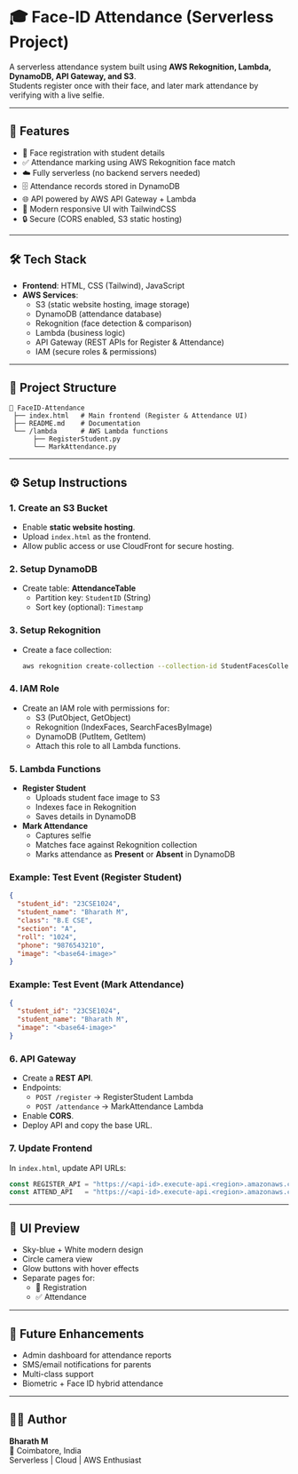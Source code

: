 # 🎓 Face-ID Attendance (Serverless Project)

A serverless attendance system built using **AWS Rekognition, Lambda, DynamoDB, API Gateway, and S3**.  
Students register once with their face, and later mark attendance by verifying with a live selfie.

---

## 🚀 Features
- 📸 Face registration with student details
- ✅ Attendance marking using AWS Rekognition face match
- ☁️ Fully serverless (no backend servers needed)
- 🗄️ Attendance records stored in DynamoDB
- 🌐 API powered by AWS API Gateway + Lambda
- 🎨 Modern responsive UI with TailwindCSS
- 🔒 Secure (CORS enabled, S3 static hosting)

---

## 🛠️ Tech Stack
- **Frontend**: HTML, CSS (Tailwind), JavaScript  
- **AWS Services**:
  - S3 (static website hosting, image storage)
  - DynamoDB (attendance database)
  - Rekognition (face detection & comparison)
  - Lambda (business logic)
  - API Gateway (REST APIs for Register & Attendance)
  - IAM (secure roles & permissions)

---

## 📂 Project Structure
```
📁 FaceID-Attendance
 ├── index.html   # Main frontend (Register & Attendance UI)
 ├── README.md    # Documentation
 └── /lambda      # AWS Lambda functions
      ├── RegisterStudent.py
      └── MarkAttendance.py
```

---

## ⚙️ Setup Instructions

### 1. Create an S3 Bucket
- Enable **static website hosting**.  
- Upload `index.html` as the frontend.  
- Allow public access or use CloudFront for secure hosting.

### 2. Setup DynamoDB
- Create table: **AttendanceTable**  
  - Partition key: `StudentID` (String)  
  - Sort key (optional): `Timestamp`  

### 3. Setup Rekognition
- Create a face collection:  
  ```bash
  aws rekognition create-collection --collection-id StudentFacesCollection
  ```

### 4. IAM Role
- Create an IAM role with permissions for:
  - S3 (PutObject, GetObject)
  - Rekognition (IndexFaces, SearchFacesByImage)
  - DynamoDB (PutItem, GetItem)
  - Attach this role to all Lambda functions.

### 5. Lambda Functions
- **Register Student**
  - Uploads student face image to S3
  - Indexes face in Rekognition
  - Saves details in DynamoDB
- **Mark Attendance**
  - Captures selfie
  - Matches face against Rekognition collection
  - Marks attendance as **Present** or **Absent** in DynamoDB

### Example: Test Event (Register Student)
```json
{
  "student_id": "23CSE1024",
  "student_name": "Bharath M",
  "class": "B.E CSE",
  "section": "A",
  "roll": "1024",
  "phone": "9876543210",
  "image": "<base64-image>"
}
```

### Example: Test Event (Mark Attendance)
```json
{
  "student_id": "23CSE1024",
  "student_name": "Bharath M",
  "image": "<base64-image>"
}
```

### 6. API Gateway
- Create a **REST API**.  
- Endpoints:
  - `POST /register` → RegisterStudent Lambda
  - `POST /attendance` → MarkAttendance Lambda  
- Enable **CORS**.  
- Deploy API and copy the base URL.

### 7. Update Frontend
In `index.html`, update API URLs:
```js
const REGISTER_API = "https://<api-id>.execute-api.<region>.amazonaws.com/prod/register";
const ATTEND_API   = "https://<api-id>.execute-api.<region>.amazonaws.com/prod/attendance";
```

---

## 🎨 UI Preview
- Sky-blue + White modern design
- Circle camera view
- Glow buttons with hover effects
- Separate pages for:
  - 📝 Registration
  - ✅ Attendance

---

## 📌 Future Enhancements
- Admin dashboard for attendance reports
- SMS/email notifications for parents
- Multi-class support
- Biometric + Face ID hybrid attendance

---

## 👨‍💻 Author
**Bharath M**  
📍 Coimbatore, India  
Serverless | Cloud | AWS Enthusiast
